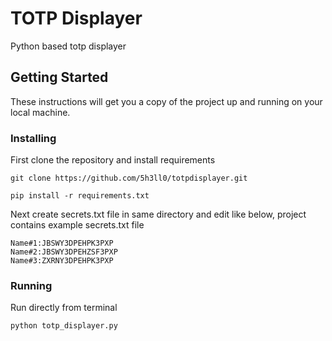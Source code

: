 # TOTP Displayer

Python based totp displayer

## Getting Started

These instructions will get you a copy of the project up and running on your local machine.

### Installing

First clone the repository and install requirements

```
git clone https://github.com/5h3ll0/totpdisplayer.git

pip install -r requirements.txt
```

Next create secrets.txt file in same directory and edit like below,
project contains example secrets.txt file

```
Name#1:JBSWY3DPEHPK3PXP
Name#2:JBSWY3DPEHZSF3PXP
Name#3:ZXRNY3DPEHPK3PXP
```
### Running

Run directly from terminal

```
python totp_displayer.py
```
